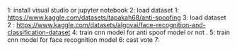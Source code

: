 1: install visual studio or jupyter notebook 
2: load dataset 1: https://www.kaggle.com/datasets/tapakah68/anti-spoofing
3: load dataset 2 : https://www.kaggle.com/datasets/algovai/face-recognition-and-classification-dataset
4: train cnn model for anti spoof model or not . 
5: train cnn model for face recognition model 
6: cast vote 
7: 
